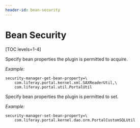 ```yaml
---
header-id: bean-security
---
```


# Bean Security

[TOC levels=1-4]

Specify bean properties the plugin is permitted to acquire. 

*Example:*

    security-manager-get-bean-property=\
        com.liferay.portal.kernel.xml.SAXReaderUtil,\
        com.liferay.portal.util.PortalUtil

Specify bean properties the plugin is permitted to set. 

*Example:*

    security-manager-set-bean-property=\
        com.liferay.portal.kernel.dao.orm.PortalCustomSQLUtil
